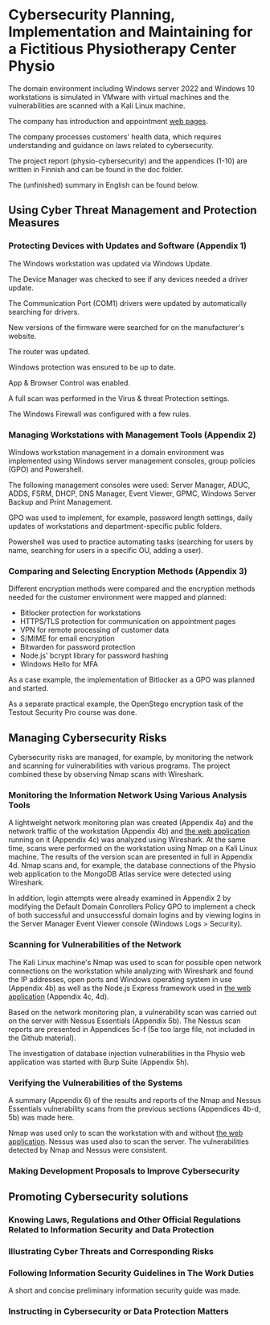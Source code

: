 # Cybersecurity Planning, Implementation and Maintaining for a Fictitious Physiotherapy Center Physio

The domain environment including Windows server 2022 and Windows 10 workstations is simulated in VMware with virtual machines and the vulnerabilities are scanned with a Kali Linux machine. 

The company has introduction and appointment [web pages](https://github.com/hannahakonen/physio-web-pages/tree/main). 

The company processes customers' health data, which requires understanding and guidance on laws related to cybersecurity.

The project report (physio-cybersecurity) and the appendices (1-10) are written in Finnish and can be found in the doc folder. 

The (unfinished) summary in English can be found below.

## Using Cyber Threat Management and Protection Measures

### Protecting Devices with Updates and Software (Appendix 1)

The Windows workstation was updated via Windows Update. 

The Device Manager was checked to see if any devices needed a driver update. 

The Communication Port (COM1) drivers were updated by automatically searching for drivers. 

New versions of the firmware were searched for on the manufacturer's website. 

The router was updated. 

Windows protection was ensured to be up to date. 

App & Browser Control was enabled.

A full scan was performed in the Virus & threat Protection settings. 

The Windows Firewall was configured with a few rules.

### Managing Workstations with Management Tools (Appendix 2)

Windows workstation management in a domain environment was implemented using Windows server management consoles, group policies (GPO) and Powershell. 

The following management consoles were used: Server Manager, ADUC, ADDS, FSRM, DHCP, DNS Manager, Event Viewer, GPMC, Windows Server Backup and Print Management. 

GPO was used to implement, for example, password length settings, daily updates of workstations and department-specific public folders. 

Powershell was used to practice automating tasks (searching for users by name, searching for users in a specific OU, adding a user).

### Comparing and Selecting Encryption Methods (Appendix 3)

Different encryption methods were compared and the encryption methods needed for the customer environment were mapped and planned: 
- Bitlocker protection for workstations
- HTTPS/TLS protection for communication on appointment pages
- VPN for remote processing of customer data
- S/MIME for email encryption
- Bitwarden for password protection
- Node.js' bcrypt library for password hashing
- Windows Hello for MFA 

As a case example, the implementation of Bitlocker as a GPO was planned and started. 

As a separate practical example, the OpenStego encryption task of the Testout Security Pro course was done.

## Managing Cybersecurity Risks

Cybersecurity risks are managed, for example, by monitoring the network and scanning for vulnerabilities with various programs. The project combined these by observing Nmap scans with Wireshark. 

### Monitoring the Information Network Using Various Analysis Tools

A lightweight network monitoring plan was created (Appendix 4a) and the network traffic of the workstation (Appendix 4b) and [the web application](https://github.com/hannahakonen/physio-web-pages/tree/main) running on it (Appendix 4c) was analyzed using Wireshark. At the same time, scans were performed on the workstation using Nmap on a Kali Linux machine. The results of the version scan are presented in full in Appendix 4d. Nmap scans and, for example, the database connections of the Physio web application to the MongoDB Atlas service were detected using Wireshark.

In addition, login attempts were already examined in Appendix 2 by modifying the Default Domain Conrollers Policy GPO to implement a check of both successful and unsuccessful domain logins and by viewing logins in the Server Manager Event Viewer console (Windows Logs > Security).

### Scanning for Vulnerabilities of the Network

The Kali Linux machine's Nmap was used to scan for possible open network connections on the workstation while analyzing with Wireshark and found the IP addresses, open ports and Windows operating system in use (Appendix 4b) as well as the Node.js Express framework used in [the web application](https://github.com/hannahakonen/physio-web-pages/tree/main) (Appendix 4c, 4d).

Based on the network monitoring plan, a vulnerability scan was carried out on the server with Nessus Essentials (Appendix 5b). The Nessus scan reports are presented in Appendices 5c-f (5e too large file, not included in the Github material).

The investigation of database injection vulnerabilities in the Physio web application was started with Burp Suite (Appendix 5h).

### Verifying the Vulnerabilities of the Systems

A summary (Appendix 6) of the results and reports of the Nmap and Nessus Essentials vulnerability scans from the previous sections (Appendices 4b-d, 5b) was made here.

Nmap was used only to scan the workstation with and without [the web application](https://github.com/hannahakonen/physio-web-pages/tree/main). Nessus was used also to scan the server. The vulnerabilities detected by Nmap and Nessus were consistent.

### Making Development Proposals to Improve Cybersecurity

## Promoting Cybersecurity solutions

### Knowing Laws, Regulations and Other Official Regulations Related to Information Security and Data Protection
### Illustrating Cyber Threats and Corresponding Risks
### Following Information Security Guidelines in The Work Duties

A short and concise preliminary information security guide was made.

### Instructing in Cybersecurity or Data Protection Matters



